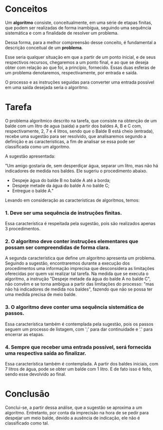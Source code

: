 # Conceitos

Um **algoritmo** consiste, conceitualmente, em uma série de etapas finitas, que podem ser realizadas de forma inambígua,
seguindo uma sequência sistemática e com a finalidade de resolver um problema.

Dessa forma, para a melhor compreensão desse conceito, é fundamental a descrição conceitual de um **problema**. 

Esse seria qualquer situação em que a partir de um ponto inicial, e de seus respectivos recursos, chegaremos a um ponto final,
e ao que se deseja obter com relação ao que foi, a princípio, fornecido. Essas duas esferas de um problema denotaremos,
respectivamente, por entrada e saída.

O processo e as instruções seguidas para converter uma entrada possível em uma saída desejada seria o algoritmo.

# Tarefa

O problema algorítmico descrito na tarefa, que consiste na obtenção de um balde com um litro de agua (saída)
a partir dos baldes A, B e C com, respectivamente, 2, 7 e 4 litros, sendo que o Balde B está cheio (entrada),
recebe uma sugestão para ser resolvido, que analisaremos segundo a definição e as características, a fim de analisar se essa pode ser classificada como um algoritmo.

A sugestão apresentada:

"Um amigo gostaria de, sem desperdiçar água, separar um litro, mas não há indicadores de medida nos baldes.
Ele sugeriu o procedimento abaixo.

* Despeje água do balde B no balde A até a borda;
* Despeje metade da água do balde A no balde C;
* Entregue o balde A."

Levando em consideração as características de algoritmos, temos:

### 1. Deve ser uma sequência de instruções finitas.

Essa característica é respeitada pela sugestão, pois são realizados apenas 3 procedimentos.

### 2. O algoritmo deve conter instruções elementares que possam ser compreendidas de forma clara.

A segunda característica que define um algoritmo apresenta um problema.
Seguindo a sugestão, encontraremos durante a execução dos procedimentos uma informação imprecisa
que desconsidera as limitações oferecidas por quem vai realizar tal tarefa.
Na medida que se executa o algoritmo, a instrução "Despeje metade da água do balde A no balde C",
não convêm e se torna ambígua a partir das limitações do processo: "mas não há indicadores de medida nos baldes",
fazendo que não se possa ter uma medida precisa de meio balde.

### 3. O algoritmo deve conter uma sequência sistemática de passos.

Essa característica também é contemplada pela sugestão, pois os passos seguem um processo de listagem,
com ';' para dar continuidade e '.' para encerrar as etapas.

### 4. Sempre que receber uma entrada possível, será fornecida uma respectiva saída ao finalizar.

Essa característica também é contemplada. A partir dos baldes iniciais, com 7 litros de água, pode se obter um balde com 1 litro. E de fato isso é feito, sendo esse devolvido ao final.

# Conclusão
Conclui-se, a partir dessa análise, que a sugestão se aproxima a um algoritmo. 
Entretanto, por conta da imprecisão na hora de se pedir para despejar um meio balde, devido a ausência de indicação, ele não é classificado como tal.
